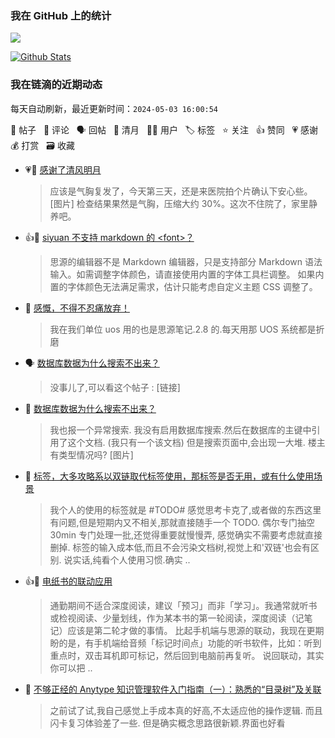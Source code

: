 ### 我在 GitHub 上的统计

<a title="Hits" target="_blank" href="https://github.com/Crowds21/Crowds21"><img src="https://hits.b3log.org/crowds21/crowds21.svg"></a>

[![Github Stats](https://github-readme-stats.vercel.app/api?username=crowds21&theme=tokyonight&show_icons=true)](https://github.com/crowds21)

<!--events start -->

### 我在链滴的近期动态

每天自动刷新，最近更新时间：`2024-05-03 16:00:54`

📝 帖子 &nbsp; 💬 评论 &nbsp; 🗣 回帖 &nbsp; 🌙 清月 &nbsp; 👨‍💻 用户 &nbsp; 🏷️ 标签 &nbsp; ⭐️ 关注 &nbsp; 👍 赞同 &nbsp; 💗 感谢 &nbsp; 💰 打赏 &nbsp; 🗃 收藏

* 💗🌙 [感谢了清风明月](https://ld246.com/member/88250/breezemoons/1713930129741)

  > 应该是气胸复发了，今天第三天，还是来医院拍个片确认下安心些。 [图片] 检查结果果然是气胸，压缩大约 30%。这次不住院了，家里静养吧。
* 👍💬 [siyuan 不支持 markdown 的 &lt;font&gt;？](https://ld246.com/article/1714314235721/comment/1714317300806#comments)

  > 思源的编辑器不是 Markdown 编辑器，只是支持部分 Markdown 语法输入。如需调整字体颜色，请直接使用内置的字体工具栏调整。 如果内置的字体颜色无法满足需求，估计只能考虑自定义主题 CSS 调整了。
* 💬 [感慨，不得不忍痛放弃！](https://ld246.com/article/1714440070853/comment/1714440612094#comments)

  > 我在我们单位 uos 用的也是思源笔记.2.8 的.每天用那 UOS 系统都是折磨
* 🗣 [数据库数据为什么搜索不出来？](https://ld246.com/article/1713926617599/comment/1713932854066#comments)

  > 没事儿了,可以看这个帖子 : [链接]
* 💬 [数据库数据为什么搜索不出来？](https://ld246.com/article/1713926617599/comment/1713932854066#comments)

  > 我也报一个异常搜索. 我没有启用数据库搜索.然后在数据库的主键中引用了这个文档. (我只有一个该文档) 但是搜索页面中,会出现一大堆. 楼主有类型情况吗? [图片]
* 💬 [标签，大多攻略系以双链取代标签使用，那标签是否无用，或有什么使用场景](https://ld246.com/article/1713401684474/comment/1713489014294#comments)

  > 我个人的使用的标签就是 #TODO# 感觉思考卡克了,或者做的东西这里有问题,但是短期内又不相关,那就直接随手一个 TODO. 偶尔专门抽空 30min 专门处理一批,还觉得重要就慢慢弄, 感觉确实不需要考虑就直接删掉. 标签的输入成本低,而且不会污染文档树,视觉上和'双链'也会有区别. 说实话,纯看个人使用习惯.确实 ..
* 👍💬 [电纸书的联动应用](https://ld246.com/article/1712542927986/comment/1712546410132#comments)

  > 通勤期间不适合深度阅读，建议「预习」而非「学习」。我通常就听书或检视阅读、少量划线，作为某本书的第一轮阅读，深度阅读（记笔记）应该是第二轮才做的事情。 比起手机端与思源的联动，我现在更期盼的是，有手机端给音频「标记时间点」功能的听书软件，比如：听到重点时，双击耳机即可标记，然后回到电脑前再复听。 说回联动，其实你可以把 ..
* 💬 [不够正经的 Anytype 知识管理软件入门指南（一）：熟悉的“目录树”及关联](https://ld246.com/article/1712556286931/comment/1712563423453#comments)

  > 之前试了试,我自己感觉上手成本真的好高,不太适应他的操作逻辑. 而且闪卡复习体验差了一些. 但是确实概念思路很新颖.界面也好看


<!--events end -->

